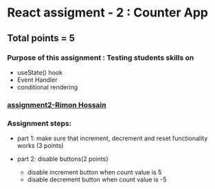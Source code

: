 # React assigment - 2 : Counter App

## Total points = 5

### Purpose of this assignment : Testing students skills on

- useState() hook
- Event Handler
- conditional rendering

### [assignment2-Rimon Hossain](https://rimon-assignment2.netlify.app/)

### Assignment steps:

- part 1: make sure that increment, decrement and reset functionality works (3 points)
- part 2: disable buttons(2 points)

  - disable increment button when count value is 5
  - disable decrement button when count value is -5
